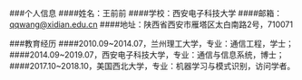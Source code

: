 ###个人信息
####姓名：王前前
####学校：西安电子科技大学
####邮箱：qqwang@xidian.edu.cn
####地址：陕西省西安市雁塔区太白南路2号，710071

###教育经历
####2010.09~2014.07，兰州理工大学，专业：通信工程，学士；
####2014.09~2019.07，西安电子科技大学，专业：通信与信息系统，博士；
####2017.10~2018.10，美国西北大学，专业：机器学习与模式识别，访问学者。
